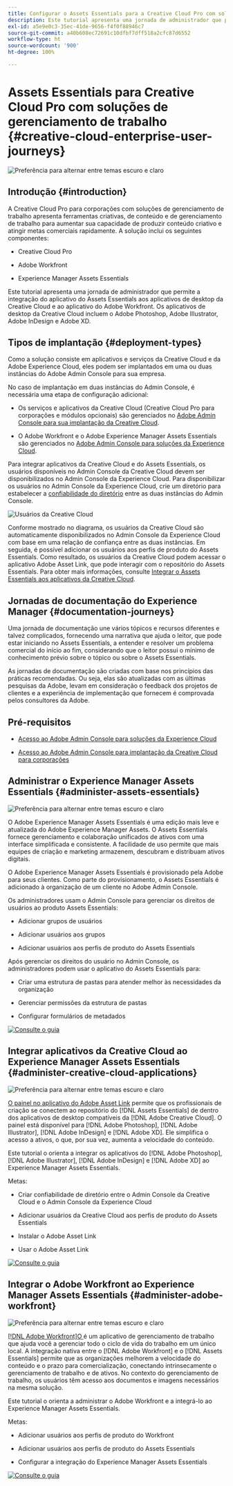 ```yaml
---
title: Configurar o Assets Essentials para a Creative Cloud Pro com soluções de gerenciamento de trabalho
description: Este tutorial apresenta uma jornada de administrador que permite a integração do aplicativo do Assets Essentials aos aplicativos de desktop da Creative Cloud e ao aplicativo do Adobe Workfront. Os aplicativos de desktop da Creative Cloud incluem o Adobe Photoshop, Adobe Illustrator, Adobe InDesign e Adobe XD.
exl-id: a5e9e0c3-35ec-41de-9656-f4f0f88946c7
source-git-commit: a40b608ec72691c10dfbf7dff518a2cfc87d6552
workflow-type: ht
source-wordcount: '900'
ht-degree: 100%

---
```


# Assets Essentials para Creative Cloud Pro com soluções de gerenciamento de trabalho {#creative-cloud-enterprise-user-journeys}

![Preferência para alternar entre temas escuro e claro](assets/cce-next-banner-landing-page.png)

## Introdução {#introduction}

A Creative Cloud Pro para corporações com soluções de gerenciamento de trabalho apresenta ferramentas criativas, de conteúdo e de gerenciamento de trabalho para aumentar sua capacidade de produzir conteúdo criativo e atingir metas comerciais rapidamente. A solução inclui os seguintes componentes:

* Creative Cloud Pro

* Adobe Workfront

* Experience Manager Assets Essentials

Este tutorial apresenta uma jornada de administrador que permite a integração do aplicativo do Assets Essentials aos aplicativos de desktop da Creative Cloud e ao aplicativo do Adobe Workfront. Os aplicativos de desktop da Creative Cloud incluem o Adobe Photoshop, Adobe Illustrator, Adobe InDesign e Adobe XD.

## Tipos de implantação {#deployment-types}

Como a solução consiste em aplicativos e serviços da Creative Cloud e da Adobe Experience Cloud, eles podem ser implantados em uma ou duas instâncias do Adobe Admin Console para sua empresa.

No caso de implantação em duas instâncias do Admin Console, é necessária uma etapa de configuração adicional:

* Os serviços e aplicativos da Creative Cloud (Creative Cloud Pro para corporações e módulos opcionais) são gerenciados no [Adobe Admin Console para sua implantação da Creative Cloud](https://helpx.adobe.com/br/enterprise/admin-guide.html).

* O Adobe Workfront e o Adobe Experience Manager Assets Essentials são gerenciados no [Adobe Admin Console para soluções da Experience Cloud](https://experienceleague.adobe.com/docs/core-services/interface/administration/admin-getting-started.html?lang=pt-BR).

Para integrar aplicativos da Creative Cloud e do Assets Essentials, os usuários disponíveis no Admin Console da Creative Cloud devem ser disponibilizados no Admin Console da Experience Cloud. Para disponibilizar os usuários no Admin Console da Experience Cloud, crie um diretório para estabelecer a [confiabilidade do diretório](https://helpx.adobe.com/br/enterprise/using/set-up-identity.html#directory-trusting) entre as duas instâncias do Admin Console.

![Usuários da Creative Cloud](assets/creative-cloud-users.svg)

Conforme mostrado no diagrama, os usuários da Creative Cloud são automaticamente disponibilizados no Admin Console da Experience Cloud com base em uma relação de confiança entre as duas instâncias. Em seguida, é possível adicionar os usuários aos perfis de produto do Assets Essentials. Como resultado, os usuários da Creative Cloud podem acessar o aplicativo Adobe Asset Link, que pode interagir com o repositório do Assets Essentials. Para obter mais informações, consulte [Integrar o Assets Essentials aos aplicativos da Creative Cloud](integrate-assets-essentials-creative-cloud.md).

## Jornadas de documentação do Experience Manager {#documentation-journeys}

Uma jornada de documentação une vários tópicos e recursos diferentes e talvez complicados, fornecendo uma narrativa que ajuda o leitor, que pode estar iniciando no Assets Essentials, a entender e resolver um problema comercial do início ao fim, considerando que o leitor possui o mínimo de conhecimento prévio sobre o tópico ou sobre o Assets Essentials.

As jornadas de documentação são criadas com base nos princípios das práticas recomendadas. Ou seja, elas são atualizadas com as últimas pesquisas da Adobe, levam em consideração o feedback dos projetos de clientes e a experiência de implementação que fornecem é comprovada pelos consultores da Adobe.

## Pré-requisitos

* [Acesso ao Adobe Admin Console para soluções da Experience Cloud](https://experienceleague.adobe.com/docs/core-services/interface/administration/admin-getting-started.html?lang=pt-BR)

* [Acesso ao Adobe Admin Console para implantação da Creative Cloud para corporações](https://helpx.adobe.com/br/enterprise/admin-guide.html)

## Administrar o Experience Manager Assets Essentials {#administer-assets-essentials}

![Preferência para alternar entre temas escuro e claro](assets/cce-assets.png)

O Adobe Experience Manager Assets Essentials é uma edição mais leve e atualizada do Adobe Experience Manager Assets. O Assets Essentials fornece gerenciamento e colaboração unificados de ativos com uma interface simplificada e consistente. A facilidade de uso permite que mais equipes de criação e marketing armazenem, descubram e distribuam ativos digitais.

O Adobe Experience Manager Assets Essentials é provisionado pela Adobe para seus clientes. Como parte do provisionamento, o Assets Essentials é adicionado à organização de um cliente no Adobe Admin Console.

Os administradores usam o Admin Console para gerenciar os direitos de usuários ao produto Assets Essentials:

* Adicionar grupos de usuários

* Adicionar usuários aos grupos

* Adicionar usuários aos perfis de produto do Assets Essentials

Após gerenciar os direitos do usuário no Admin Console, os administradores podem usar o aplicativo do Assets Essentials para:

* Criar uma estrutura de pastas para atender melhor às necessidades da organização

* Gerenciar permissões da estrutura de pastas

* Configurar formulários de metadados

[![Consulte o guia](https://helpx.adobe.com/content/dam/help/en/marketing-cloud/how-to/digital-foundation/_jcr_content/main-pars/image_1250343773/see-the-guide-sm.png)](adminster-aem-assets-essentials.md)

## Integrar aplicativos da Creative Cloud ao Experience Manager Assets Essentials {#administer-creative-cloud-applications}

![Preferência para alternar entre temas escuro e claro](assets/cce-creative-cloud.png)

[O painel no aplicativo do Adobe Asset Link](https://www.adobe.com/br/creativecloud/business/enterprise/adobe-asset-link.html) permite que os profissionais de criação se conectem ao repositório do [!DNL Assets Essentials] de dentro dos aplicativos de desktop compatíveis da [!DNL Adobe Creative Cloud]. O painel está disponível para [!DNL Adobe Photoshop], [!DNL Adobe Illustrator], [!DNL Adobe InDesign] e [!DNL Adobe XD]. Ele simplifica o acesso a ativos, o que, por sua vez, aumenta a velocidade do conteúdo.

Este tutorial o orienta a integrar os aplicativos do [!DNL Adobe Photoshop], [!DNL Adobe Illustrator], [!DNL Adobe InDesign] e [!DNL Adobe XD] ao Experience Manager Assets Essentials.

Metas:

* Criar confiabilidade de diretório entre o Admin Console da Creative Cloud e o Admin Console da Experience Cloud

* Adicionar usuários da Creative Cloud aos perfis de produto do Assets Essentials

* Instalar o Adobe Asset Link

* Usar o Adobe Asset Link

[![Consulte o guia](https://helpx.adobe.com/content/dam/help/en/marketing-cloud/how-to/digital-foundation/_jcr_content/main-pars/image_1250343773/see-the-guide-sm.png)](integrate-assets-essentials-creative-cloud.md)

## Integrar o Adobe Workfront ao Experience Manager Assets Essentials {#administer-adobe-workfront}

![Preferência para alternar entre temas escuro e claro](assets/cce-workfront.png)

[[!DNL Adobe Workfront]O ](https://www.workfront.com/) é um aplicativo de gerenciamento de trabalho que ajuda você a gerenciar todo o ciclo de vida do trabalho em um único local. A integração nativa entre o [!DNL Adobe Workfront] e o [!DNL Assets Essentials] permite que as organizações melhorem a velocidade do conteúdo e o prazo para comercialização, conectando intrinsecamente o gerenciamento de trabalho e de ativos. No contexto do gerenciamento de trabalho, os usuários têm acesso aos documentos e imagens necessários na mesma solução.

Este tutorial o orienta a administrar o Adobe Workfront e a integrá-lo ao Experience Manager Assets Essentials.

Metas:

* Adicionar usuários aos perfis de produto do Workfront

* Adicionar usuários aos perfis de produto do Assets Essentials

* Configurar a integração do Experience Manager Assets Essentials

[![Consulte o guia](https://helpx.adobe.com/content/dam/help/en/marketing-cloud/how-to/digital-foundation/_jcr_content/main-pars/image_1250343773/see-the-guide-sm.png)](integrate-assets-essentials-workfront.md)
